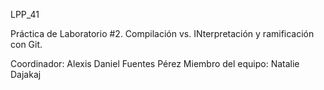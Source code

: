 LPP_41

Práctica de Laboratorio #2. Compilación vs. INterpretación y ramificación con Git.

Coordinador: Alexis Daniel Fuentes Pérez
Miembro del equipo: Natalie Dajakaj